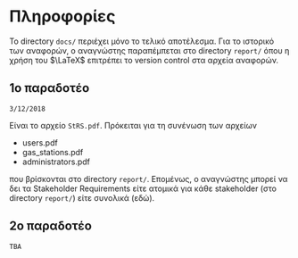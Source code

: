 # Πληροφορίες

Το directory `docs/` περιέχει μόνο το τελικό αποτέλεσμα. Για το ιστορικό των αναφορών, ο αναγνώστης παραπέμπεται στο directory `report/` όπου η χρήση του $\LaTeX$ επιτρέπει το version control στα αρχεία αναφορών.



## 1ο παραδοτέο

`3/12/2018`

Είναι το αρχείο `StRS.pdf`. Πρόκειται για τη συνένωση των αρχείων 

- users.pdf
- gas_stations.pdf
- administrators.pdf

που βρίσκονται στο directory `report/`. Επομένως, ο αναγνώστης μπορεί να δει τα Stakeholder Requirements είτε ατομικά για κάθε stakeholder (στο directory `report/`) είτε συνολικά (εδώ).



## 2ο παραδοτέο

`TBA`

